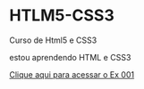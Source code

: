 # HTLM5-CSS3
 Curso de Html5 e CSS3

 estou aprendendo HTML e CSS3
 
<a href= "https://nalbertrock.github.io/HTLM5-CSS3/EXERCICIOS/ex001/index.html">Clique aqui para acessar o Ex 001</a> 
